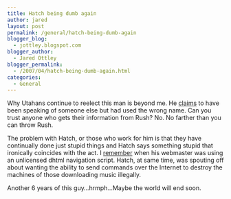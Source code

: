 ```yaml
---
title: Hatch being dumb again
author: jared
layout: post
permalink: /general/hatch-being-dumb-again
blogger_blog:
  - jottley.blogspot.com
blogger_author:
  - Jared Ottley
blogger_permalink:
  - /2007/04/hatch-being-dumb-again.html
categories:
  - General
---
```

Why Utahans continue to reelect this man is beyond me. He <a href="http://www.huffingtonpost.com/theblog/archive/hatchletter4-5.jpg" rel="lightbox[122]">claims</a> to have been speaking of someone else but had used the wrong name. Can you trust anyone who gets their information from Rush? No. No farther than you can throw Rush.

<div align="center">
</div>

The problem with Hatch, or those who work for him is that they have continually done just stupid things and Hatch says something stupid that ironically coincides with the act. I [remember][1] when his webmaster was using an unlicensed dhtml navigation script. Hatch, at same time, was spouting off about wanting the ability to send commands over the Internet to destroy the machines of those downloading music illegally.

Another 6 years of this guy&#8230;hrmph&#8230;Maybe the world will end soon.

 [1]: http://www.wired.com/politics/law/news/2003/06/59305